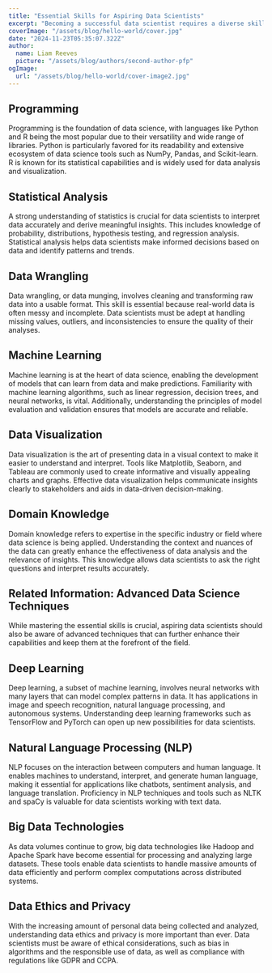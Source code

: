 ```yaml
---
title: "Essential Skills for Aspiring Data Scientists"
excerpt: "Becoming a successful data scientist requires a diverse skill set that blends technical expertise with analytical thinking and business acumen. Whether you're just starting out or looking to advance your career, mastering these essential skills can set you on the path to success in the field of data science."
coverImage: "/assets/blog/hello-world/cover.jpg"
date: "2024-11-23T05:35:07.322Z"
author:
  name: Liam Reeves
  picture: "/assets/blog/authors/second-author-pfp"
ogImage:
  url: "/assets/blog/hello-world/cover-image2.jpg"
---
```


## Programming
Programming is the foundation of data science, with languages like Python and R being the most popular due to their versatility and wide range of libraries. Python is particularly favored for its readability and extensive ecosystem of data science tools such as NumPy, Pandas, and Scikit-learn. R is known for its statistical capabilities and is widely used for data analysis and visualization.

## Statistical Analysis
A strong understanding of statistics is crucial for data scientists to interpret data accurately and derive meaningful insights. This includes knowledge of probability, distributions, hypothesis testing, and regression analysis. Statistical analysis helps data scientists make informed decisions based on data and identify patterns and trends.

## Data Wrangling
Data wrangling, or data munging, involves cleaning and transforming raw data into a usable format. This skill is essential because real-world data is often messy and incomplete. Data scientists must be adept at handling missing values, outliers, and inconsistencies to ensure the quality of their analyses.

## Machine Learning
Machine learning is at the heart of data science, enabling the development of models that can learn from data and make predictions. Familiarity with machine learning algorithms, such as linear regression, decision trees, and neural networks, is vital. Additionally, understanding the principles of model evaluation and validation ensures that models are accurate and reliable.

## Data Visualization
Data visualization is the art of presenting data in a visual context to make it easier to understand and interpret. Tools like Matplotlib, Seaborn, and Tableau are commonly used to create informative and visually appealing charts and graphs. Effective data visualization helps communicate insights clearly to stakeholders and aids in data-driven decision-making.

## Domain Knowledge
Domain knowledge refers to expertise in the specific industry or field where data science is being applied. Understanding the context and nuances of the data can greatly enhance the effectiveness of data analysis and the relevance of insights. This knowledge allows data scientists to ask the right questions and interpret results accurately.

## Related Information: Advanced Data Science Techniques
While mastering the essential skills is crucial, aspiring data scientists should also be aware of advanced techniques that can further enhance their capabilities and keep them at the forefront of the field.

## Deep Learning
Deep learning, a subset of machine learning, involves neural networks with many layers that can model complex patterns in data. It has applications in image and speech recognition, natural language processing, and autonomous systems. Understanding deep learning frameworks such as TensorFlow and PyTorch can open up new possibilities for data scientists.

## Natural Language Processing (NLP)
NLP focuses on the interaction between computers and human language. It enables machines to understand, interpret, and generate human language, making it essential for applications like chatbots, sentiment analysis, and language translation. Proficiency in NLP techniques and tools such as NLTK and spaCy is valuable for data scientists working with text data.

## Big Data Technologies
As data volumes continue to grow, big data technologies like Hadoop and Apache Spark have become essential for processing and analyzing large datasets. These tools enable data scientists to handle massive amounts of data efficiently and perform complex computations across distributed systems.

## Data Ethics and Privacy
With the increasing amount of personal data being collected and analyzed, understanding data ethics and privacy is more important than ever. Data scientists must be aware of ethical considerations, such as bias in algorithms and the responsible use of data, as well as compliance with regulations like GDPR and CCPA.
